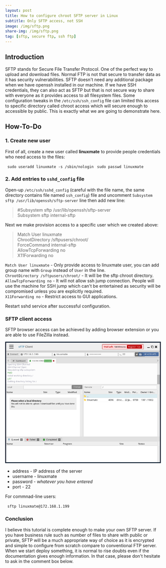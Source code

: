 ```yaml
---
layout: post
title: How to configure chroot SFTP server in Linux
subtitle: Only SFTP access, not SSH
image: /img/sftp.png
share-img: /img/sftp.png
tag: [sftp, secure ftp, ssh ftp]
---
```


## Introduction
SFTP stands for Secure File Transfer Protocol. One of the perfect way to upload and download files. Normal FTP is not that secure to transfer data as it has security vulnerabilities. SFTP doesn't need any additional package when we have openssh installed in our machine. If we have SSH credentials, they can also act as SFTP but that is not secure way to share with everyone as it provides access to all filesystem files. Some configuration tweaks in the `/etc/ssh/ssh_config` file can limited this access to specific directory called chroot access which will secure enough to accessible by public. This is exactly what we are going to demonstrate here.

## How-To-Do

### 1. Create new user

First of all, create a new user called **linuxmate** to provide people credentials who need access to the files:

` sudo useradd linuxmate -s /sbin/nologin`
` sudo passwd linuxmate`

### 2. Add entries to `sshd_config` file

Open-up `/etc/ssh/sshd_config` (careful with the file name, the same directory contains file named `ssh_config`) file and uncomment `Subsystem sftp /usr/lib/openssh/sftp-server` line then add new line:

> #Subsystem sftp /usr/lib/openssh/sftp-server  
> Subsystem sftp  internal-sftp  

Next we make provision access to a specific user which we created above:

> Match User linuxmate  
> ChrootDirectory /sftpusers/chroot/  
> ForceCommand internal-sftp  
> AllowTcpForwarding no  
> X11Forwarding no  

`Match User linuxmate` - Only provide access to linuxmate user, you can add group name with `Group` instead of `User` in the line.  
`ChrootDirectory /sftpusers/chroot/` - It will be the sftp chroot directory.  
`AllowTcpForwarding no` - It will not allow ssh jump connection. People will use the machine for SSH jump which can't be entertained as security will be compromised unless you are explicitly required.  
`X11Forwarding no` - Restrict access to GUI applications.  

Restart sshd service after successful configuration.

### SFTP client access

SFTP browser access can be achieved by adding browser extension or you are able to use FileZilla instead.  

![sftp-client.png](/img/sftp-client.png)

* address - IP address of the server
* username - linuxmate
* password - _whatever you have entered_
* port - 22

For commnad-line users:

` sftp linuxmate@172.168.1.199`

<html>
<head>
  <link rel="stylesheet" type="text/css" href="/css/asciinema-player.css" />
</head>
<body>
  <asciinema-player src="/cast/sftp.cast" cols="83" rows="22"></asciinema-player>
  <script src="/js/asciinema-player.js"></script>
</body>
</html>

### Conclusion

I believe this tutorial is complete enough to make your own SFTP server. If you have business rule such as number of files to share with public or private, SFTP will be a much appropriate way of choice as it is encrypted and simple to configure from scratch compare to conventional FTP server. When we start deploy something, it is normal to rise doubts even if the documentation gives enough information. In that case, please don't hesitate to ask in the comment box below.
